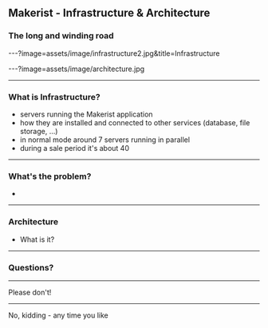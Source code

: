 ## Makerist - Infrastructure & Architecture

### The long and winding road

---?image=assets/image/infrastructure2.jpg&title=Infrastructure

---?image=assets/image/architecture.jpg

---

### What is Infrastructure?

- servers running the Makerist application
- how they are installed and connected to other services (database, file storage, ...)
- in normal mode around 7 servers running in parallel
- during a sale period it's about 40

---

### What's the problem? 

- 

---

### Architecture

- What is it?

---

### Questions?

---

Please don't!

---

No, kidding - any time you like